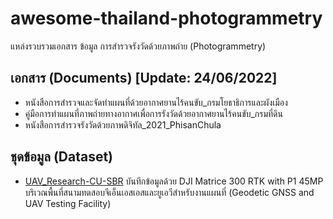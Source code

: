 # awesome-thailand-photogrammetry

แหล่งรวบรวมเอกสาร ข้อมูล การสำรวจรังวัดด้วยภาพถ่าย (Photogrammetry)


## เอกสาร (Documents) [Update: 24/06/2022]
* หนังสือการสำรวจและจัดทำแผนที่ด้วยอากาศยานไร้คนขับ_กรมโยธาธิการและผังเมือง
* คู่มือการทำแผนที่ภาพถ่ายทางอากาศเพื่อการรังวัดด้วยอากาศยานไร้คนขับ_กรมที่ดิน
* หนังสือการสำรวจรังวัดด้วยภาพดิจิทัล_2021_PhisanChula

## ชุดข้อมูล (Dataset)
* [UAV_Research-CU-SBR](https://github.com/phisan-chula/UAV_Research)                                                                                                    บันทึกข้อมูลด้วย DJI Matrice 300 RTK with P1 45MP บริเวณพื้นที่สนามทดสอบจีเอ็นเอสเอสและยูเอวีสำหรับงานแผนที่ (Geodetic GNSS and UAV Testing Facility)



